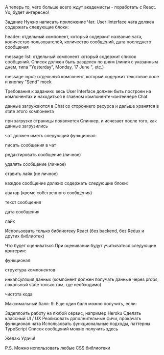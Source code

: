 
А теперь то, чего больше всего ждут академисты - поработать с React. Ух, будет интересно!

Задание
Нужно написать приложение Чат. User Iinterface чата должен содержать следующие блоки:

header: отдельный компонент, который содержит название чата, количество пользователей, количество сообщений, дата последнего сообщения

message list: отдельный компонент который содержит список сообщений. Список должен быть разделен по дням (линия с указанным днем, типа "Yesterday", Monday, 17 June ", etc.)

message input: отдельный компонент, который содержит текстовое поле и кнопку "Send" mock

Требования к заданию:
весь User Interface должен быть построен на компонентах и ​​находиться в главном компоненте-контейнере Chat

данные загружаются в Chat со стороннего ресурса и дальше хранятся в state этого компонента

при загрузке страницы появляется Спиннер, и исчезает после того, как данные загрузились

чат должен иметь следующий функционал:

писать сообщения в чат

редактировать сообщение (личное)

удалять сообщение (личное)

ставить лайк (не личное)

каждое сообщение должно содержать следующие блоки:

аватар (кроме собственного сообщения)

текст сообщения

дата сообщения

лайк

Использовать только библиотеку React (без backend, без Redux и других библиотек)

Что будет оцениваться
При оценивании будут учитываться следующие критерии:

функционал

структура компонентов

инкапсуляция данных (компонент должен получать данные через props, локальный state только там, где необходимо)

чистота кода

Максимальный балл: 9. Еще один балл можно получить, если:

Задеплоить работу на любой сервис, например Heroku
Сделать классный UI / UX
Реализовать дополнительные фичи, прокачать функционал чата
Использовать функциональные подходы, паттерны
TypeScript
Список сообщений можно получить здесь

Желаю Удачи!

P.S. Можно использовать любые CSS библиотеки